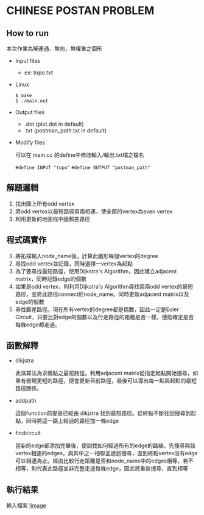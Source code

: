 # CHINESE POSTAN PROBLEM 

## How to run
本次作業為解連通、無向，無權重之圖形
* Input files 
    * ex: topo.txt
* Linux
    ```
    $ make 
    $ ./main.out
    ```
* Output files
    * .dot (plot.dot in default)
    * .txt (postman_path.txt in default)
* Modify files

  可以在 main.cc 的define中修改輸入/輸出.txt檔之檔名

    `#define INPUT "topo"`
    `#define OUTPUT "postman_path"`
    
## 解題邏輯    
   1. 找出圖上所有odd vertex
   2. 將odd vertex以最短路徑兩兩相連，使全部的vertex為even vertex
   3. 利用更新的地圖找中國郵差路徑
        
## 程式碼實作
   1. 將拓樸輸入node_name後，計算此圖形每個vertex的degree
   2. 尋找odd vertex並記錄，同時選擇一vertex為起點
   3. 為了要尋找最短路徑，使用Dijkstra's Algorithm，因此建立adjacent matrix，同時記錄edge的個數
   4. 如果是odd vertex，則利用Dijkstra's Algorithm尋找兩兩odd vertex的最短路徑，並將此路徑connect於node_name。同時更新adjacent matrix以及edge的個數
   5. 尋找郵差路徑。現在所有vertex的degree都是偶數，因此一定是Euler Circuit，只要比對edge的個數以及行走路徑的距離是否一樣，便能確定是否每條edge都走過。
   
## 函數解釋
* dikjstra

   此演算法為求兩點之最短路徑。利用adjacent matrix從指定起點開始搜尋，如果有發現更短的路徑，便會更新目前路徑，最後可以導出每一點與起點的最短路徑關係。
* addpath

   這個function前提是已經由 dikjstra 找到最短路徑。從終點不斷往回搜尋到起點，同時將這一路上經過的路徑加一條edge
* findcircuit

   當新的edge都添加完畢後，便訓找如何經過所有的edge的路線。先搜尋與該vertex相連的edges，與其中之一相聯並遞迴搜尋，直到終點vertex沒有edge可以相連為止。經由比較行走距離是否和node_name中的edges相等，若不相等，則代表此路徑並非完整走過每條edge，因此將重新搜尋，直到相等

## 執行結果
輸入檔案
[!image](https://github.com/claireyy23/graph_theory/blob/master/%E6%8A%95%E5%BD%B1%E7%89%871.JPG)
